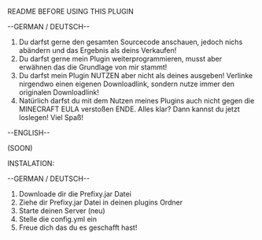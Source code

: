 README BEFORE USING THIS PLUGIN


--GERMAN / DEUTSCH--

1. Du darfst gerne den gesamten Sourcecode anschauen, jedoch nichs abändern und das Ergebnis als deins Verkaufen!
2. Du darfst gerne mein Plugin weiterprogrammieren, musst aber erwähnen das die Grundlage von mir stammt!
3. Du darfst mein Plugin NUTZEN aber nicht als deines ausgeben! Verlinke nirgendwo einen eigenen Downloadlink, sondern nutze immer den originalen Downloadlink!
4. Natürlich darfst du mit dem Nutzen meines Plugins auch nicht gegen die MINECRAFT EULA verstoßen
ENDE. Alles klar? Dann kannst du jetzt loslegen! Viel Spaß!

--ENGLISH--

  (SOON)

INSTALATION:

--GERMAN / DEUTSCH--
1. Downloade dir die Prefixy.jar Datei
2. Ziehe dir Prefixy.jar Datei in deinen plugins Ordner
3. Starte deinen Server (neu)
4. Stelle die config.yml ein
5. Freue dich das du es geschafft hast!
